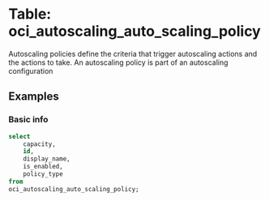 # Table: oci_autoscaling_auto_scaling_policy

Autoscaling policies define the criteria that trigger autoscaling actions and the actions to take. An autoscaling policy is part of an autoscaling configuration

## Examples

### Basic info

```sql
select
    capacity,
    id,
    display_name,
    is_enabled,
    policy_type
from
oci_autoscaling_auto_scaling_policy;
```